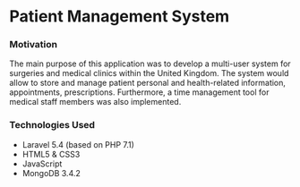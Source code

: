 # Patient Management System
### Motivation
The main purpose of this application was to develop a multi-user system for surgeries and medical clinics within the United Kingdom. The system would allow to store and manage patient personal and health-related information, appointments, prescriptions. Furthermore, a time management tool for medical staff members was also implemented. 
### Technologies Used
- Laravel 5.4 (based on PHP 7.1)
- HTML5 & CSS3
- JavaScript
- MongoDB 3.4.2
